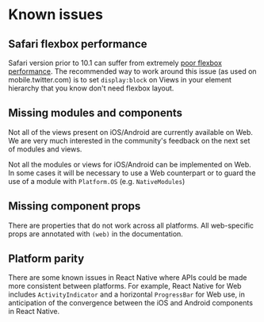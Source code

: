 # Known issues

## Safari flexbox performance

Safari version prior to 10.1 can suffer from extremely [poor flexbox
performance](https://bugs.webkit.org/show_bug.cgi?id=150445). The recommended
way to work around this issue (as used on mobile.twitter.com) is to set
`display:block` on Views in your element hierarchy that you know don't need
flexbox layout.

## Missing modules and components

Not all of the views present on iOS/Android are currently available on Web. We
are very much interested in the community's feedback on the next set of modules
and views.

Not all the modules or views for iOS/Android can be implemented on Web. In some
cases it will be necessary to use a Web counterpart or to guard the use of a
module with `Platform.OS` (e.g. `NativeModules`)

## Missing component props

There are properties that do not work across all platforms. All web-specific
props are annotated with `(web)` in the documentation.

## Platform parity

There are some known issues in React Native where APIs could be made more
consistent between platforms. For example, React Native for Web includes
`ActivityIndicator` and a horizontal `ProgressBar` for Web use, in anticipation
of the convergence between the iOS and Android components in React Native.
